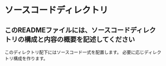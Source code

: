 # ソースコードディレクトリ
## このREADMEファイルには、ソースコードディレクトリの構成と内容の概要を記述してください

このディレクトリ配下にはソースコード一式を配置します。
必要に応じディレクトリ構成を作ります。

